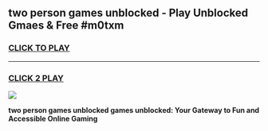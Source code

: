 
## two person games unblocked - Play Unblocked Gmaes & Free #m0txm
<h3>
<a href="https://premium.freeplayer.one?title=two_person_games_unblocked&ref=01M">CLICK TO PLAY</a></h3>
<hr>

<h3>
<a href="https://premium.freeplayer.one?title=two_person_games_unblocked&ref=01M">CLICK 2 PLAY</a>
  
</h3>

<a href="https://premium.freeplayer.one?title=two_person_games_unblocked&ref=01M"><img src="https://clearcache.store/games.png"></a>


**two person games unblocked games unblocked: Your Gateway to Fun and Accessible Online Gaming**
